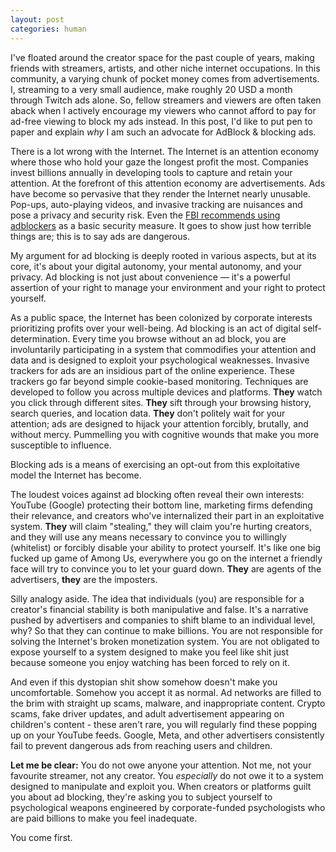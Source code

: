 ```yaml
---
layout: post
categories: human
---
```


I've floated around the creator space for the past couple of years, making friends with streamers, artists, and other niche internet occupations. In this community, a varying chunk of pocket money comes from advertisements. I, streaming to a very small audience, make roughly 20 USD a month through Twitch ads alone. So, fellow streamers and viewers are often taken aback when I actively encourage my viewers who cannot afford to pay for ad-free viewing to block my ads instead. In this post, I'd like to put pen to paper and explain *why* I am such an advocate for AdBlock & blocking ads.

There is a lot wrong with the Internet. The Internet is an attention economy where those who hold your gaze the longest profit the most. Companies invest billions annually in developing tools to capture and retain your attention. At the forefront of this attention economy are advertisements. Ads have become so pervasive that they render the Internet nearly unusable. Pop-ups, auto-playing videos, and invasive tracking are nuisances and pose a privacy and security risk. Even the [FBI recommends using adblockers](https://www.pcmag.com/news/fbi-recommends-installing-an-ad-blocker-to-dodge-scammers) as a basic security measure. It goes to show just how terrible things are; this is to say ads are dangerous.
  
My argument for ad blocking is deeply rooted in various aspects, but at its core, it's about your digital autonomy, your mental autonomy, and your privacy. Ad blocking is not just about convenience — it's a powerful assertion of your right to manage your environment and your right to protect yourself.

As a public space, the Internet has been colonized by corporate interests prioritizing profits over your well-being. Ad blocking is an act of digital self-determination. Every time you browse without an ad block, you are involuntarily participating in a system that commodifies your attention and data and is designed to exploit your psychological weaknesses. Invasive trackers for ads are an insidious part of the online experience. These trackers go far beyond simple cookie-based monitoring. Techniques are developed to follow you across multiple devices and platforms. **They** watch you click through different sites. **They** sift through your browsing history, search queries, and location data. **They** don't politely wait for your attention; ads are designed to hijack your attention forcibly, brutally, and without mercy. Pummelling you with cognitive wounds that make you more susceptible to influence.

Blocking ads is a means of exercising an opt-out from this exploitative model the Internet has become.

The loudest voices against ad blocking often reveal their own interests: YouTube (Google) protecting their bottom line, marketing firms defending their relevance, and creators who've internalized their part in an exploitative system. **They** will claim "stealing," they will claim you're hurting creators, and they will use any means necessary to convince you to willingly (whitelist) or forcibly disable your ability to protect yourself. It's like one big fucked up game of Among Us, everywhere you go on the internet a friendly face will try to convince you to let your guard down. **They** are agents of the advertisers, **they** are the imposters.

Silly analogy aside. The idea that individuals (you) are responsible for a creator's financial stability is both manipulative and false. It's a narrative pushed by advertisers and companies to shift blame to an individual level, why? So that they can continue to make billions. You are not responsible for solving the Internet's broken monetization system. You are not obligated to expose yourself to a system designed to make you feel like shit just because someone you enjoy watching has been forced to rely on it.

And even if this dystopian shit show somehow doesn't make you uncomfortable. Somehow you accept it as normal. Ad networks are filled to the brim with straight up scams, malware, and inappropriate content. Crypto scams, fake driver updates, and adult advertisement appearing on children's content - these aren't rare, you will regularly find these popping up on your YouTube feeds. Google, Meta, and other advertisers consistently fail to prevent dangerous ads from reaching users and children. 

**Let me be clear:** You do not owe anyone your attention. Not me, not your favourite streamer, not any creator. You _especially_ do not owe it to a system designed to manipulate and exploit you. When creators or platforms guilt you about ad blocking, they're asking you to subject yourself to psychological weapons engineered by corporate-funded psychologists who are paid billions to make you feel inadequate.

You come first. 

